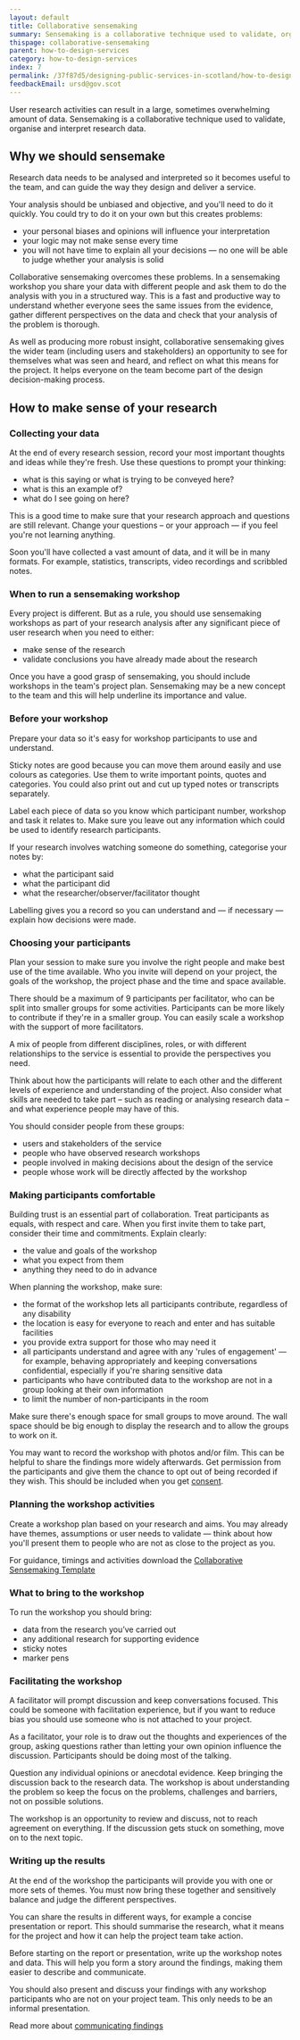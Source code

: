 ```yaml
---
layout: default
title: Collaborative sensemaking
summary: Sensemaking is a collaborative technique used to validate, organise and interpret research data. Find out how to plan and run a sensemaking workshop.
thispage: collaborative-sensemaking
parent: how-to-design-services
category: how-to-design-services
index: 7
permalink: /37f87d5/designing-public-services-in-scotland/how-to-design-services/collaborative-sensemaking/
feedbackEmail: ursd@gov.scot
---
```


User research activities can result in a large, sometimes overwhelming amount of data. Sensemaking is a collaborative technique used to validate, organise and interpret research data.

## Why we should sensemake

Research data needs to be analysed and interpreted so it becomes useful to the team, and can guide the way they design and deliver a service.

Your analysis should be unbiased and objective, and you'll need to do it quickly. You could try to do it on your own but this creates problems:

* your personal biases and opinions will influence your interpretation
* your logic may not make sense every time
* you will not have time to explain all your decisions &mdash; no one will be able to judge whether your analysis is solid

Collaborative sensemaking overcomes these problems. In a sensemaking workshop you share your data with different people and ask them to do the analysis with you in a structured way. This is a fast and productive way to understand whether everyone sees the same issues from the evidence, gather different perspectives on the data and check that your analysis of the problem is thorough.

As well as producing more robust insight, collaborative sensemaking gives the wider team (including users and stakeholders) an opportunity to see for themselves what was seen and heard, and reflect on what this means for the project. It helps everyone on the team become part of the design decision-making process.

## How to make sense of your research
### Collecting your data
At the end of every research session, record your most important thoughts and ideas while they're fresh. Use these questions to prompt your thinking:

* what is this saying or what is trying to be conveyed here?
* what is this an example of?
* what do I see going on here?

This is a good time to make sure that your research approach and questions are still relevant. Change your questions – or your approach &mdash; if you feel you're not learning anything.

Soon you'll have collected a vast amount of data, and it will be in many formats. For example, statistics, transcripts, video recordings and scribbled notes.

### When to run a sensemaking workshop
Every project is different. But as a rule, you should use sensemaking workshops as part of your research analysis after any significant piece of user research when you need to either:

* make sense of the research
* validate conclusions you have already made about the research

Once you have a good grasp of sensemaking, you should include workshops in the team's project plan. Sensemaking may be a new concept to the team and this will help underline its importance and value.

### Before your workshop

Prepare your data so it's easy for workshop participants to use and understand.

Sticky notes are good because you can move them around easily and use colours as categories. Use them to write important points, quotes and categories. You could also print out and cut up typed notes or transcripts separately.

Label each piece of data so you know which participant number, workshop and task it relates to. Make sure you leave out any information which could be used to identify research participants.

If your research involves watching someone do something, categorise your notes by:

* what the participant said
* what the participant did
* what the researcher/observer/facilitator thought

Labelling gives you a record so you can understand and &mdash; if necessary &mdash; explain how decisions were made.

### Choosing your participants
Plan your session to make sure you involve the right people and make best use of the time available. Who you invite will depend on your project, the goals of the workshop, the project phase and the time and space available.

There should be a maximum of 9 participants per facilitator, who can be split into smaller groups for some activities. Participants can be more likely to contribute if they're in a smaller group. You can easily scale a workshop with the support of more facilitators.

A mix of people from different disciplines, roles, or with different relationships to the service is essential to provide the perspectives you need.

Think about how the participants will relate to each other and the different levels of experience and understanding of the project. Also consider what skills are needed to take part – such as reading or analysing research data – and what experience people may have of this.

You should consider people from these groups:

* users and stakeholders of the service
* people who have observed research workshops
* people involved in making decisions about the design of the service
* people whose work will be directly affected by the workshop

### Making participants comfortable

Building trust is an essential part of collaboration. Treat participants as equals, with respect and care. When you first invite them to take part, consider their time and commitments. Explain clearly:

* the value and goals of the workshop
* what you expect from them
* anything they need to do in advance

When planning the workshop, make sure:

* the format of the workshop lets all participants contribute, regardless of any disability
* the location is easy for everyone to reach and enter and has suitable facilities
* you provide extra support for those who may need it
* all participants understand and agree with any 'rules of engagement' &mdash; for example, behaving appropriately and keeping conversations confidential, especially if you're sharing sensitive data
* participants who have contributed data to the workshop are not in a group looking at their own information
* to limit the number of non-participants in the room

Make sure there's enough space for small groups to move around. The wall space should be big enough to display the research and to allow the groups to work on it.

You may want to record the workshop with photos and/or film. This can be helpful to share the findings more widely afterwards. Get permission from the participants and give them the chance to opt out of being recorded if they wish. This should be included when you get [consent](getting-consent-from-participants).

### Planning the workshop activities
Create a workshop plan based on your research and aims. You may already have themes, assumptions or user needs to validate &mdash; think about how you'll present them to people who are not as close to the project as you.


For guidance, timings and activities download the [Collaborative Sensemaking Template](/assets/images/service-design-guide-images/Collaborative-Sensemaking.pdf)

### What to bring to the workshop
To run the workshop you should bring:

* data from the research you’ve carried out
* any additional research for supporting evidence
* sticky notes
* marker pens

### Facilitating the workshop
A facilitator will prompt discussion and keep conversations focused. This could be someone with facilitation experience, but if you want to reduce bias you should use someone who is not attached to your project.

As a facilitator, your role is to draw out the thoughts and experiences of the group, asking questions rather than letting your own opinion influence the discussion. Participants should be doing most of the talking.

Question any individual opinions or anecdotal evidence. Keep bringing the discussion back to the research data. The workshop is about understanding the problem so keep the focus on the problems, challenges and barriers, not on possible solutions.

The workshop is an opportunity to review and discuss, not to reach agreement on everything. If the discussion gets stuck on something, move on to the next topic.

### Writing up the results

At the end of the workshop the participants will provide you with one or more sets of themes. You must now bring these together and sensitively balance and judge the different perspectives.

You can share the results in different ways, for example a concise presentation or report. This should summarise the research, what it means for the project and how it can help the project team take action.

Before starting on the report or presentation, write up the workshop notes and data. This will help you form a story around the findings, making them easier to describe and communicate.

You should also present and discuss your findings with any workshop participants who are not on your project team. This only needs to be an informal presentation.

Read more about [communicating findings](../../how-to-design-services/communicating-findings)
